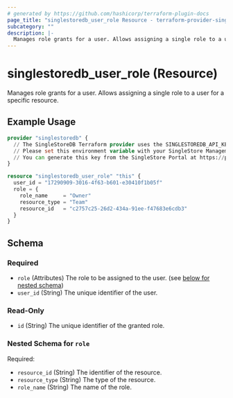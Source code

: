 ```yaml
---
# generated by https://github.com/hashicorp/terraform-plugin-docs
page_title: "singlestoredb_user_role Resource - terraform-provider-singlestoredb"
subcategory: ""
description: |-
  Manages role grants for a user. Allows assigning a single role to a user for a specific resource.
---
```


# singlestoredb_user_role (Resource)

Manages role grants for a user. Allows assigning a single role to a user for a specific resource.

## Example Usage

```terraform
provider "singlestoredb" {
  // The SingleStoreDB Terraform provider uses the SINGLESTOREDB_API_KEY environment variable for authentication. 
  // Please set this environment variable with your SingleStore Management API key.
  // You can generate this key from the SingleStore Portal at https://portal.singlestore.com/organizations/org-id/api-keys.
}

resource "singlestoredb_user_role" "this" {
  user_id = "17290909-3016-4f63-b601-e30410f1b05f"
  role = {
    role_name     = "Owner"
    resource_type = "Team"
    resource_id   = "c2757c25-26d2-434a-91ee-f47683e6cdb3"
  }
}
```

<!-- schema generated by tfplugindocs -->
## Schema

### Required

- `role` (Attributes) The role to be assigned to the user. (see [below for nested schema](#nestedatt--role))
- `user_id` (String) The unique identifier of the user.

### Read-Only

- `id` (String) The unique identifier of the granted role.

<a id="nestedatt--role"></a>
### Nested Schema for `role`

Required:

- `resource_id` (String) The identifier of the resource.
- `resource_type` (String) The type of the resource.
- `role_name` (String) The name of the role.


